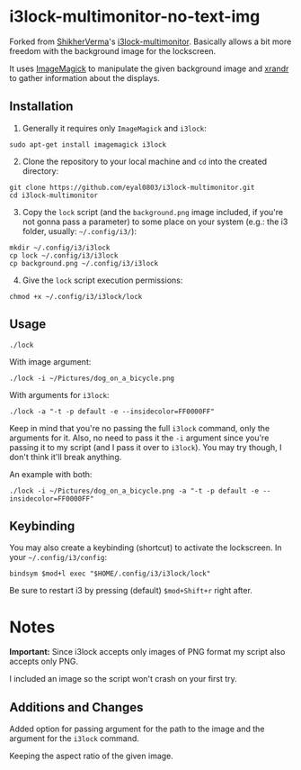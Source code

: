 # i3lock-multimonitor-no-text-img
Forked from [ShikherVerma](https://github.com/ShikherVerma)'s [i3lock-multimonitor](https://github.com/ShikherVerma/i3lock-multimonitor).
Basically allows a bit more freedom with the background image for the lockscreen.

It uses [ImageMagick](http://www.imagemagick.org/) to manipulate the given background image and [xrandr](http://www.x.org/wiki/Projects/XRandR/) to gather information about the displays.

## Installation
1. Generally it requires only `ImageMagick` and `i3lock`:
```
sudo apt-get install imagemagick i3lock
```
2. Clone the repository to your local machine and `cd` into the created directory:
```
git clone https://github.com/eyal0803/i3lock-multimonitor.git
cd i3lock-multimonitor
```
3. Copy the `lock` script (and the `background.png` image included, if you're not gonna pass a parameter) to some place on your system (e.g.: the i3 folder, usually: `~/.config/i3/`):
```
mkdir ~/.config/i3/i3lock
cp lock ~/.config/i3/i3lock
cp background.png ~/.config/i3/i3lock
```
4. Give the `lock` script execution permissions:
```
chmod +x ~/.config/i3/i3lock/lock
```

## Usage
```
./lock
```
With image argument:
```
./lock -i ~/Pictures/dog_on_a_bicycle.png
```
With arguments for `i3lock`:
```
./lock -a "-t -p default -e --insidecolor=FF0000FF"
```
Keep in mind that you're no passing the full `i3lock` command, only the arguments for it.
Also, no need to pass it the `-i` argument since you're passing it to my script (and I pass it over to `i3lock`). You may try though, I don't think it'll break anything.

An example with both:
```
./lock -i ~/Pictures/dog_on_a_bicycle.png -a "-t -p default -e --insidecolor=FF0000FF"
```

## Keybinding
You may also create a keybinding (shortcut) to activate the lockscreen. In your `~/.config/i3/config`:
```
bindsym $mod+l exec "$HOME/.config/i3/i3lock/lock"
```
Be sure to restart i3 by pressing (default) `$mod+Shift+r` right after.

# Notes
**Important:** Since i3lock accepts only images of PNG format my script also accepts only PNG.

I included an image so the script won't crash on your first try.
## Additions and Changes
Added option for passing argument for the path to the image and the argument for the `i3lock` command.

Keeping the aspect ratio of the given image.
